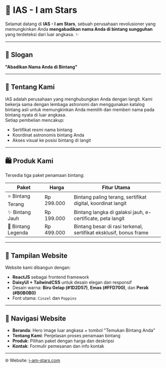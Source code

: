 # 🌟 IAS - I am Stars

Selamat datang di **IAS - I am Stars**, sebuah perusahaan revolusioner yang memungkinkan Anda **mengabadikan nama Anda di bintang sungguhan** yang terdeteksi dari luar angkasa. ✨

---

## 🚀 Slogan
**"Abadikan Nama Anda di Bintang"**

---

## 🌌 Tentang Kami

IAS adalah perusahaan yang menghubungkan Anda dengan langit. Kami bekerja sama dengan lembaga astronomi dan menggunakan katalog bintang asli untuk memungkinkan Anda memilih dan memberi nama pada bintang nyata di luar angkasa.  
Setiap pembelian mencakup:
- Sertifikat resmi nama bintang
- Koordinat astronomis bintang Anda
- Akses visual ke posisi bintang di langit

---

## 🛍️ Produk Kami

Tersedia tiga paket penamaan bintang:

| Paket            | Harga       | Fitur Utama                                                   |
|------------------|-------------|----------------------------------------------------------------|
| ⭐ Bintang Terang | Rp 299.000  | Bintang paling terang, sertifikat digital, koordinat langit     |
| ✨ Bintang Jauh   | Rp 199.000  | Bintang langka di galaksi jauh, e-certificate, peta langit     |
| 🌟 Bintang Legenda | Rp 499.000 | Bintang besar di rasi terkenal, sertifikat eksklusif, bonus frame |

---

## 📸 Tampilan Website

Website kami dibangun dengan:
- **ReactJS** sebagai frontend framework
- **DaisyUI + TailwindCSS** untuk desain elegan dan responsif
- Desain warna: **Biru Gelap (#1D2D57)**, **Emas (#FFD700)**, dan **Perak (#B0B0B0)**
- Font utama: `Cinzel` dan `Poppins`

---

## 🧭 Navigasi Website

- **Beranda**: Hero image luar angkasa + tombol "Temukan Bintang Anda"
- **Tentang Kami**: Penjelasan proses penamaan bintang
- **Produk**: Pilihan paket dengan harga dan deskripsi
- **Kontak**: Formulir pemesanan dan info kontak

---


🌐 Website: [i-am-stars.com](#)  

